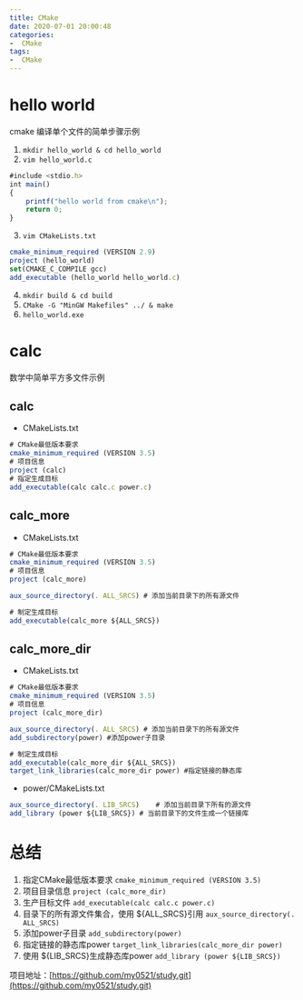```yaml
---
title: CMake
date: 2020-07-01 20:00:48
categories: 
-  CMake
tags:
-  CMake
---
```


# hello world
cmake 编译单个文件的简单步骤示例

1. `mkdir hello_world & cd hello_world`
2. `vim hello_world.c`

``` javascript
#include <stdio.h>
int main()
{
	printf("hello world from cmake\n");
	return 0;
}
```
3. `vim CMakeLists.txt`

``` javascript
cmake_minimum_required (VERSION 2.9)
project (hello_world)
set(CMAKE_C_COMPILE gcc)
add_executable (hello_world hello_world.c)
```
4. `mkdir build & cd build`
5. `CMake -G "MinGW Makefiles" ../ & make`
6. `hello_world.exe`

# calc
数学中简单平方多文件示例

## calc 
- CMakeLists.txt

``` javascript
# CMake最低版本要求
cmake_minimum_required (VERSION 3.5)
# 项目信息
project (calc)
# 指定生成目标
add_executable(calc calc.c power.c)
```

## calc_more
- CMakeLists.txt

``` javascript
# CMake最低版本要求
cmake_minimum_required (VERSION 3.5)
# 项目信息
project (calc_more)

aux_source_directory(. ALL_SRCS) # 添加当前目录下的所有源文件

# 制定生成目标
add_executable(calc_more ${ALL_SRCS})
```

## calc_more_dir
- CMakeLists.txt

``` javascript
# CMake最低版本要求
cmake_minimum_required (VERSION 3.5)
# 项目信息
project (calc_more_dir)

aux_source_directory(. ALL_SRCS) # 添加当前目录下的所有源文件
add_subdirectory(power) #添加power子目录  

# 制定生成目标
add_executable(calc_more_dir ${ALL_SRCS})
target_link_libraries(calc_more_dir power) #指定链接的静态库
```
- power/CMakeLists.txt 

``` javascript
aux_source_directory(. LIB_SRCS)	# 添加当前目录下所有的源文件
add_library (power ${LIB_SRCS})	# 当前目录下的文件生成一个链接库
```

# 总结

1. 指定CMake最低版本要求 `cmake_minimum_required (VERSION 3.5)`
2. 项目目录信息 `project (calc_more_dir)`
3. 生产目标文件 `add_executable(calc calc.c power.c)`
4. 目录下的所有源文件集合，使用 ${ALL_SRCS}引用  `aux_source_directory(. ALL_SRCS)`
5. 添加power子目录   `add_subdirectory(power)` 
6. 指定链接的静态库power  `target_link_libraries(calc_more_dir power)` 
7. 使用 ${LIB_SRCS}生成静态库power  `add_library (power ${LIB_SRCS})`

项目地址：[https://github.com/my0521/study.git](https://github.com/my0521/study.git)